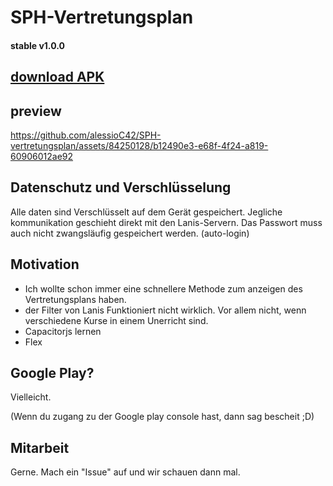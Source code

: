 # SPH-Vertretungsplan
#### stable v1.0.0

## <a href="https://github.com/alessioC42/SPH-vertretungsplan/releases/latest">download APK</a>

## preview

https://github.com/alessioC42/SPH-vertretungsplan/assets/84250128/b12490e3-e68f-4f24-a819-60906012ae92

## Datenschutz und Verschlüsselung
Alle daten sind Verschlüsselt auf dem Gerät gespeichert. Jegliche kommunikation geschieht direkt mit den Lanis-Servern. Das Passwort muss auch nicht zwangsläufig gespeichert werden. (auto-login)

## Motivation
- Ich wollte schon immer eine schnellere Methode zum anzeigen des Vertretungsplans haben.
- der Filter von Lanis Funktioniert nicht wirklich. Vor allem nicht, wenn verschiedene Kurse in einem Unerricht sind. 
- Capacitorjs lernen
- Flex

## Google Play?
Vielleicht. 

(Wenn du zugang zu der Google play console hast, dann sag bescheit ;D)

## Mitarbeit
Gerne. Mach ein "Issue" auf und wir schauen dann mal.
